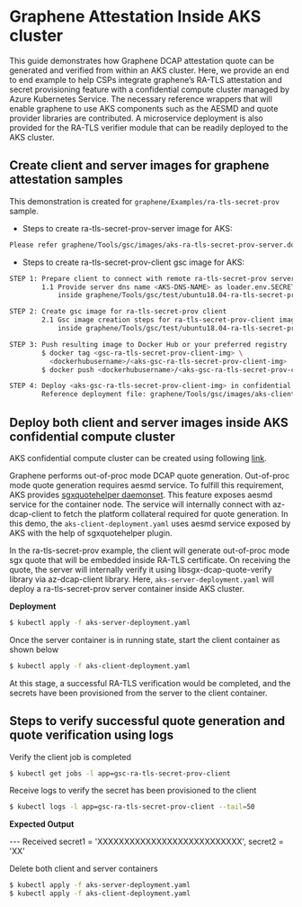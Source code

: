 # Graphene Attestation Inside AKS cluster

This guide demonstrates how Graphene DCAP attestation quote can be generated and verified from
within an AKS cluster. Here, we provide an end to end example to help CSPs integrate graphene’s
RA-TLS attestation and secret provisioning feature with a confidential compute cluster managed by
Azure Kubernetes Service. The necessary reference wrappers that will enable graphene to use AKS
components such as the AESMD and quote provider libraries are contributed. A microservice deployment
is also provided for the RA-TLS verifier module that can be readily deployed to the AKS cluster.

## Create client and server images for graphene attestation samples

This demonstration is created for ``graphene/Examples/ra-tls-secret-prov`` sample.

- Steps to create ra-tls-secret-prov-server image for AKS:

```sh
Please refer graphene/Tools/gsc/images/aks-ra-tls-secret-prov-server.dockerfile
```

- Steps to create ra-tls-secret-prov-client gsc image for AKS:

```sh
STEP 1: Prepare client to connect with remote ra-tls-secret-prov server hosted inside AKS cluster
        1.1 Provide server dns name <AKS-DNS-NAME> as loader.env.SECRET_PROVISION_SERVERS value
            inside graphene/Tools/gsc/test/ubuntu18.04-ra-tls-secret-prov.manifest file.

STEP 2: Create gsc image for ra-tls-secret-prov client
        2.1 Gsc image creation steps for ra-tls-secret-prov-client image are described
            inside graphene/Tools/gsc/test/ubuntu18.04-ra-tls-secret-prov.manifest.

STEP 3: Push resulting image to Docker Hub or your preferred registry
        $ docker tag <gsc-ra-tls-secret-prov-client-img> \
          <dockerhubusername>/<aks-gsc-ra-tls-secret-prov-client-img>
        $ docker push <dockerhubusername>/<aks-gsc-ra-tls-secret-prov-client-img>

STEP 4: Deploy <aks-gsc-ra-tls-secret-prov-client-img> in confidential compute AKS cluster
        Reference deployment file: graphene/Tools/gsc/images/aks-client-deployment.yaml
```

## Deploy both client and server images inside AKS confidential compute cluster

AKS confidential compute cluster can be created using following
[link](https://docs.microsoft.com/en-us/azure/confidential-computing/confidential-nodes-aks-get-started).

Graphene performs out-of-proc mode DCAP quote generation. Out-of-proc mode quote generation requires aesmd
service. To fulfill this requirement, AKS provides
[sgxquotehelper daemonset](https://docs.microsoft.com/en-us/azure/confidential-computing/confidential-nodes-out-of-proc-attestation).
This feature exposes aesmd service for the container node. The service will internally connect with
az-dcap-client to fetch the platform collateral required for quote generation. In this demo, the
``aks-client-deployment.yaml`` uses aesmd service exposed by AKS with the help of sgxquotehelper
plugin.

In the ra-tls-secret-prov example, the client will generate out-of-proc mode sgx quote that will be
embedded inside RA-TLS certificate. On receiving the quote, the server will internally verify it
using libsgx-dcap-quote-verify library via az-dcap-client library. Here,
``aks-server-deployment.yaml`` will deploy a ra-tls-secret-prov server container inside AKS cluster.

**Deployment**<br>

```sh
$ kubectl apply -f aks-server-deployment.yaml
```

Once the server container is in running state, start the client container as shown below

```sh
$ kubectl apply -f aks-client-deployment.yaml
```

At this stage, a successful RA-TLS verification would be completed, and the secrets have been
provisioned from the server to the client container.

## Steps to verify successful quote generation and quote verification using logs

Verify the client job is completed

```sh
$ kubectl get jobs -l app=gsc-ra-tls-secret-prov-client
```

Receive logs to verify the secret has been provisioned to the client

```sh
$ kubectl logs -l app=gsc-ra-tls-secret-prov-client --tail=50
```

**Expected Output**<br>

--- Received secret1 = 'XXXXXXXXXXXXXXXXXXXXXXXXXXX', secret2 = 'XX'

Delete both client and server containers

```sh
$ kubectl apply -f aks-server-deployment.yaml
$ kubectl apply -f aks-client-deployment.yaml
```
